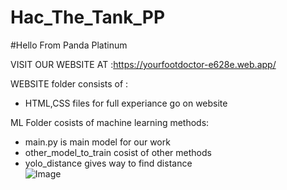 # Hac_The_Tank_PP
#Hello From Panda Platinum</br>


VISIT OUR WEBSITE AT :https://yourfootdoctor-e628e.web.app/ </br>


WEBSITE folder consists of :</br>
   - HTML,CSS files for full experiance go on website</br>


ML Folder cosists of machine learning methods:</br>
  - main.py is main model for our work</br>
  - other_model_to_train cosist of other methods</br>
  - yolo_distance gives way to find distance</br>
![Image]([https://github.com/devyas319/Hac_The_Tank_PP/blob/main/MachineLearning/predictions/aug127.jpg])
